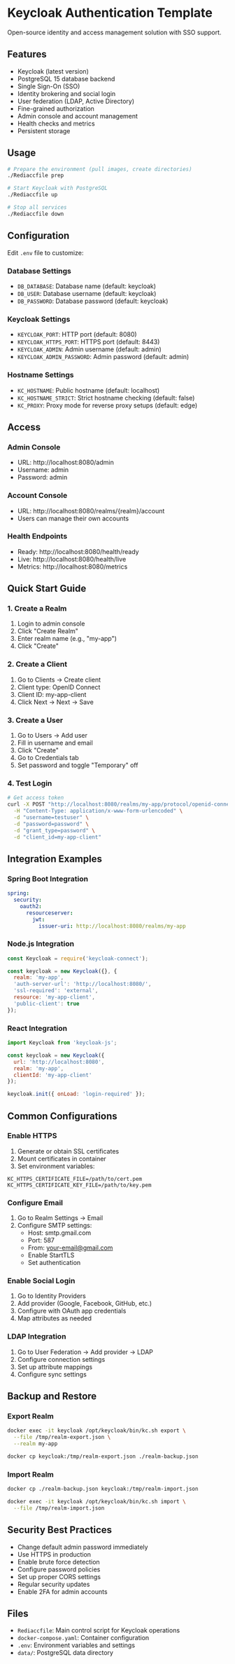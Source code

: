 # Keycloak Authentication Template

Open-source identity and access management solution with SSO support.

## Features

- Keycloak (latest version)
- PostgreSQL 15 database backend
- Single Sign-On (SSO)
- Identity brokering and social login
- User federation (LDAP, Active Directory)
- Fine-grained authorization
- Admin console and account management
- Health checks and metrics
- Persistent storage

## Usage

```bash
# Prepare the environment (pull images, create directories)
./Rediaccfile prep

# Start Keycloak with PostgreSQL
./Rediaccfile up

# Stop all services
./Rediaccfile down
```

## Configuration

Edit `.env` file to customize:

### Database Settings
- `DB_DATABASE`: Database name (default: keycloak)
- `DB_USER`: Database username (default: keycloak)
- `DB_PASSWORD`: Database password (default: keycloak)

### Keycloak Settings
- `KEYCLOAK_PORT`: HTTP port (default: 8080)
- `KEYCLOAK_HTTPS_PORT`: HTTPS port (default: 8443)
- `KEYCLOAK_ADMIN`: Admin username (default: admin)
- `KEYCLOAK_ADMIN_PASSWORD`: Admin password (default: admin)

### Hostname Settings
- `KC_HOSTNAME`: Public hostname (default: localhost)
- `KC_HOSTNAME_STRICT`: Strict hostname checking (default: false)
- `KC_PROXY`: Proxy mode for reverse proxy setups (default: edge)

## Access

### Admin Console
- URL: http://localhost:8080/admin
- Username: admin
- Password: admin

### Account Console
- URL: http://localhost:8080/realms/{realm}/account
- Users can manage their own accounts

### Health Endpoints
- Ready: http://localhost:8080/health/ready
- Live: http://localhost:8080/health/live
- Metrics: http://localhost:8080/metrics

## Quick Start Guide

### 1. Create a Realm
1. Login to admin console
2. Click "Create Realm"
3. Enter realm name (e.g., "my-app")
4. Click "Create"

### 2. Create a Client
1. Go to Clients → Create client
2. Client type: OpenID Connect
3. Client ID: my-app-client
4. Click Next → Next → Save

### 3. Create a User
1. Go to Users → Add user
2. Fill in username and email
3. Click "Create"
4. Go to Credentials tab
5. Set password and toggle "Temporary" off

### 4. Test Login
```bash
# Get access token
curl -X POST "http://localhost:8080/realms/my-app/protocol/openid-connect/token" \
  -H "Content-Type: application/x-www-form-urlencoded" \
  -d "username=testuser" \
  -d "password=password" \
  -d "grant_type=password" \
  -d "client_id=my-app-client"
```

## Integration Examples

### Spring Boot Integration
```yaml
spring:
  security:
    oauth2:
      resourceserver:
        jwt:
          issuer-uri: http://localhost:8080/realms/my-app
```

### Node.js Integration
```javascript
const Keycloak = require('keycloak-connect');

const keycloak = new Keycloak({}, {
  realm: 'my-app',
  'auth-server-url': 'http://localhost:8080/',
  'ssl-required': 'external',
  resource: 'my-app-client',
  'public-client': true
});
```

### React Integration
```javascript
import Keycloak from 'keycloak-js';

const keycloak = new Keycloak({
  url: 'http://localhost:8080',
  realm: 'my-app',
  clientId: 'my-app-client'
});

keycloak.init({ onLoad: 'login-required' });
```

## Common Configurations

### Enable HTTPS
1. Generate or obtain SSL certificates
2. Mount certificates in container
3. Set environment variables:
```env
KC_HTTPS_CERTIFICATE_FILE=/path/to/cert.pem
KC_HTTPS_CERTIFICATE_KEY_FILE=/path/to/key.pem
```

### Configure Email
1. Go to Realm Settings → Email
2. Configure SMTP settings:
   - Host: smtp.gmail.com
   - Port: 587
   - From: your-email@gmail.com
   - Enable StartTLS
   - Set authentication

### Enable Social Login
1. Go to Identity Providers
2. Add provider (Google, Facebook, GitHub, etc.)
3. Configure with OAuth app credentials
4. Map attributes as needed

### LDAP Integration
1. Go to User Federation → Add provider → LDAP
2. Configure connection settings
3. Set up attribute mappings
4. Configure sync settings

## Backup and Restore

### Export Realm
```bash
docker exec -it keycloak /opt/keycloak/bin/kc.sh export \
  --file /tmp/realm-export.json \
  --realm my-app

docker cp keycloak:/tmp/realm-export.json ./realm-backup.json
```

### Import Realm
```bash
docker cp ./realm-backup.json keycloak:/tmp/realm-import.json

docker exec -it keycloak /opt/keycloak/bin/kc.sh import \
  --file /tmp/realm-import.json
```

## Security Best Practices

- Change default admin password immediately
- Use HTTPS in production
- Enable brute force detection
- Configure password policies
- Set up proper CORS settings
- Regular security updates
- Enable 2FA for admin accounts

## Files

- `Rediaccfile`: Main control script for Keycloak operations
- `docker-compose.yaml`: Container configuration
- `.env`: Environment variables and settings
- `data/`: PostgreSQL data directory